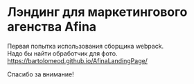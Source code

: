 # Лэндинг для маркетингового агенства Afina
  
Первая попытка использования сборщика webpack.  
Надо бы найти обработчик для фото.  
https://bartolomeod.github.io/AfinaLandingPage/

Спасибо за внимание!